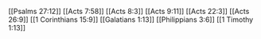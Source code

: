 [[Psalms 27:12]]
[[Acts 7:58]]
[[Acts 8:3]]
[[Acts 9:11]]
[[Acts 22:3]]
[[Acts 26:9]]
[[1 Corinthians 15:9]]
[[Galatians 1:13]]
[[Philippians 3:6]]
[[1 Timothy 1:13]]
